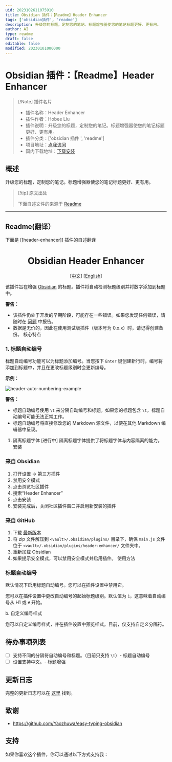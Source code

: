 ```yaml
---
uid: 2023102611075910
title: Obsidian 插件：【Readme】Header Enhancer
tags: ['obsidian插件', 'readme']
description: 升级您的标题，定制您的笔记。标题增强器使您的笔记标题更好、更有用。
author: AI
type: readme
draft: false
editable: false
modified: 20230101000000
---
```


# Obsidian 插件：【Readme】Header Enhancer

> [!Note] 插件名片
> - 插件名称：Header Enhancer
> - 插件作者：Hobee Liu
> - 插件说明：升级您的标题，定制您的笔记。标题增强器使您的笔记标题更好、更有用。
> - 插件分类：['obsidian 插件 ', 'readme']
> - 项目地址：[点我访问](https://github.com/HoBeedzc/obsidian-header-enhancer-plugin)
> - 国内下载地址：[下载安装](https://pkmer.cn/products/plugin/pluginMarket/?header-enhancer)

## 概述

升级您的标题，定制您的笔记。标题增强器使您的笔记标题更好、更有用。

> [!tip] 原文出处
>
>下面自述文件的来源于 [Readme](https://ghproxy.net/https://raw.githubusercontent.com/HoBeedzc/obsidian-header-enhancer-plugin/main/README.md)
>

---

## Readme(翻译）

下面是 [[header-enhancer]] 插件的自述翻译

<h1 align="center">Obsidian Header Enhancer</h1>
<div align="center">

[[中文](./README.zh.md)] [[English](./README.md)]

</div>

该插件旨在增强 [Obsidian](https://obsidian.md) 的标题。插件将自动检测标题级别并将数字添加到标题中。

**警告：**

- 该插件仍处于开发的早期阶段，可能存在一些错误。如果您发现任何错误，请随时在 [问题](https://github.com/HoBeedzc/obsidian-header-enhancer-plugin/issues) 中报告。
- 数据是无价的，因此在使用测试版插件（版本号为 0.x.x）时，请记得创建备份。
核心特点

### 1. 标题自动编号

标题自动编号功能可以为标题添加编号。当您按下 `Enter` 键创建新行时，编号将添加到标题中，并且在更改标题级别时会更新编号。

**示例：**

![header-auto-numbering-example](./doc/header-auto-numbering-example.gif)

**警告：**

- 标题自动编号使用 `\t` 来分隔自动编号和标题。如果您的标题包含 `\t`，标题自动编号可能无法正常工作。
- 标题自动编号将直接修改您的 Markdown 源文件，以便在其他 Markdown 编辑器中呈现。
1. 隔离标题字体 [进行中]
隔离标题字体提供了将标题字体与内容隔离的能力。
安装

### 来自 Obsidian

1. 打开设置 -> 第三方插件
2. 禁用安全模式
3. 点击浏览社区插件
4. 搜索“Header Enhancer”
5. 点击安装
6. 安装完成后，关闭社区插件窗口并启用新安装的插件

### 来自 GitHub

1. 下载 [最新版本](https://github.com/HoBeedzc/obsidian-header-enhancer-plugin/releases/latest)
2. 将 zip 文件解压到 `<vault>/.obsidian/plugins/` 目录下，确保 `main.js` 文件位于 `<vault>/.obsidian/plugins/header-enhancer/` 文件夹中。
3. 重新加载 Obsidian
4. 如果提示安全模式，可以禁用安全模式并启用插件。
使用方法

### 标题自动编号

默认情况下启用标题自动编号。您可以在插件设置中禁用它。

您可以在插件设置中更改自动编号的起始标题级别。默认值为 `1`，这意味着自动编号从 H1 或 `#` 开始。

b. 自定义编号样式

您可以自定义编号样式，并在插件设置中预览样式。目前，仅支持自定义分隔符。

## 待办事项列表

- [ ] 支持不同的分隔符自动编号和标题。（目前只支持 `\t`）- 标题自动编号
- [ ] 设置支持中文。- 标题增强

## 更新日志

完整的更新日志可以在 [这里](./doc/changelog.md) 找到。

## 致谢

- <https://github.com/Yaozhuwa/easy-typing-obsidian>

## 支持

如果你喜欢这个插件，你可以通过以下方式支持我：
